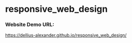 # responsive_web_design

### Website Demo URL: 
https://dellius-alexander.github.io/responsive_web_design/
